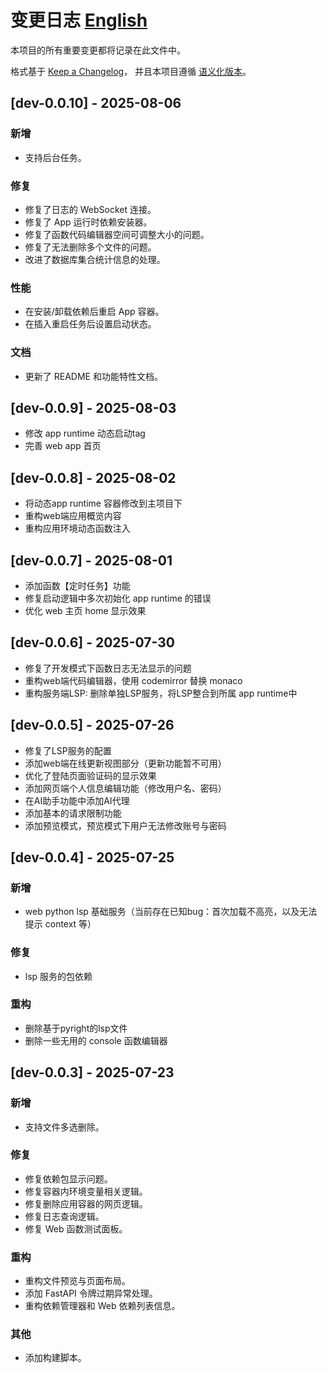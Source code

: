 # 变更日志 [English](CHANGELOG.md)

本项目的所有重要变更都将记录在此文件中。

格式基于 [Keep a Changelog](https://keepachangelog.com/zh-CN/1.0.0/)，
并且本项目遵循 [语义化版本](https://semver.org/spec/v2.0.0.html)。

## [dev-0.0.10] - 2025-08-06

### 新增
- 支持后台任务。

### 修复
- 修复了日志的 WebSocket 连接。
- 修复了 App 运行时依赖安装器。
- 修复了函数代码编辑器空间可调整大小的问题。
- 修复了无法删除多个文件的问题。
- 改进了数据库集合统计信息的处理。

### 性能
- 在安装/卸载依赖后重启 App 容器。
- 在插入重启任务后设置启动状态。

### 文档
- 更新了 README 和功能特性文档。

## [dev-0.0.9] - 2025-08-03
- 修改 app runtime 动态启动tag
- 完善 web app 首页

## [dev-0.0.8] - 2025-08-02
- 将动态app runtime 容器修改到主项目下  
- 重构web端应用概览内容
- 重构应用环境动态函数注入

## [dev-0.0.7] - 2025-08-01
- 添加函数【定时任务】功能
- 修复启动逻辑中多次初始化 app runtime 的错误
- 优化 web 主页 home 显示效果


## [dev-0.0.6] - 2025-07-30
- 修复了开发模式下函数日志无法显示的问题
- 重构web端代码编辑器，使用 codemirror 替换 monaco
- 重构服务端LSP: 删除单独LSP服务，将LSP整合到所属 app runtime中

## [dev-0.0.5] - 2025-07-26
- 修复了LSP服务的配置
- 添加web端在线更新视图部分（更新功能暂不可用）
- 优化了登陆页面验证码的显示效果
- 添加网页端个人信息编辑功能（修改用户名、密码）
- 在AI助手功能中添加AI代理
- 添加基本的请求限制功能
- 添加预览模式，预览模式下用户无法修改账号与密码

## [dev-0.0.4] - 2025-07-25

### 新增
- web python lsp 基础服务（当前存在已知bug：首次加载不高亮，以及无法提示 context 等）

### 修复
- lsp 服务的包依赖

### 重构
- 删除基于pyright的lsp文件
- 删除一些无用的 console 函数编辑器


## [dev-0.0.3] - 2025-07-23

### 新增
- 支持文件多选删除。

### 修复
- 修复依赖包显示问题。
- 修复容器内环境变量相关逻辑。
- 修复删除应用容器的网页逻辑。
- 修复日志查询逻辑。
- 修复 Web 函数测试面板。

### 重构
- 重构文件预览与页面布局。
- 添加 FastAPI 令牌过期异常处理。
- 重构依赖管理器和 Web 依赖列表信息。

### 其他
- 添加构建脚本。
